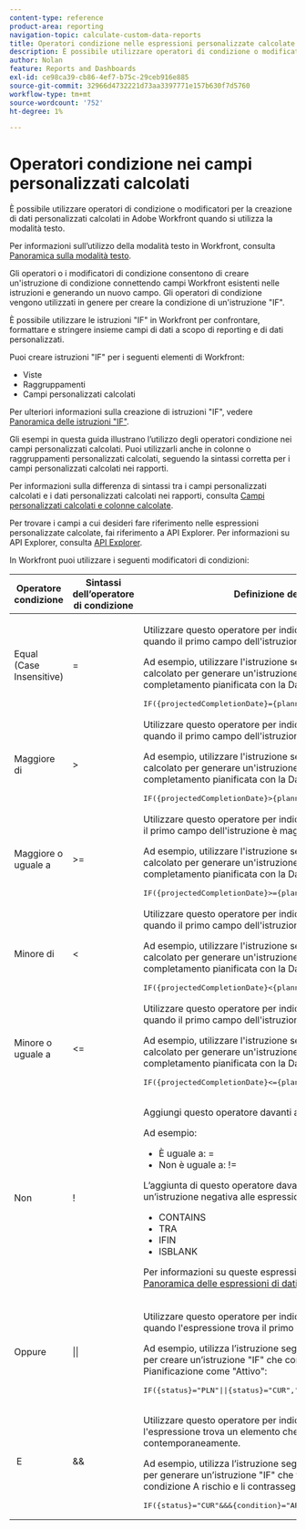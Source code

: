 ```yaml
---
content-type: reference
product-area: reporting
navigation-topic: calculate-custom-data-reports
title: Operatori condizione nelle espressioni personalizzate calcolate
description: È possibile utilizzare operatori di condizione o modificatori per la creazione di dati personalizzati calcolati in Adobe Workfront quando si utilizza la modalità testo.
author: Nolan
feature: Reports and Dashboards
exl-id: ce98ca39-cb86-4ef7-b75c-29ceb916e885
source-git-commit: 32966d4732221d73aa3397771e157b630f7d5760
workflow-type: tm+mt
source-wordcount: '752'
ht-degree: 1%

---
```


# Operatori condizione nei campi personalizzati calcolati

È possibile utilizzare operatori di condizione o modificatori per la creazione di dati personalizzati calcolati in Adobe Workfront quando si utilizza la modalità testo.

Per informazioni sull’utilizzo della modalità testo in Workfront, consulta [Panoramica sulla modalità testo](../../../reports-and-dashboards/reports/text-mode/understand-text-mode.md).

Gli operatori o i modificatori di condizione consentono di creare un&#39;istruzione di condizione connettendo campi Workfront esistenti nelle istruzioni e generando un nuovo campo. Gli operatori di condizione vengono utilizzati in genere per creare la condizione di un&#39;istruzione &quot;IF&quot;.

È possibile utilizzare le istruzioni &quot;IF&quot; in Workfront per confrontare, formattare e stringere insieme campi di dati a scopo di reporting e di dati personalizzati.

Puoi creare istruzioni &quot;IF&quot; per i seguenti elementi di Workfront:

* Viste
* Raggruppamenti
* Campi personalizzati calcolati

Per ulteriori informazioni sulla creazione di istruzioni &quot;IF&quot;, vedere [Panoramica delle istruzioni &quot;IF&quot;](../../../reports-and-dashboards/reports/calc-cstm-data-reports/if-statements-overview.md).

Gli esempi in questa guida illustrano l’utilizzo degli operatori condizione nei campi personalizzati calcolati. Puoi utilizzarli anche in colonne o raggruppamenti personalizzati calcolati, seguendo la sintassi corretta per i campi personalizzati calcolati nei rapporti.

Per informazioni sulla differenza di sintassi tra i campi personalizzati calcolati e i dati personalizzati calcolati nei rapporti, consulta [Campi personalizzati calcolati e colonne calcolate](../../../reports-and-dashboards/reports/calc-cstm-data-reports/calculated-custom-fields-calculated-columns.md).

Per trovare i campi a cui desideri fare riferimento nelle espressioni personalizzate calcolate, fai riferimento a API Explorer. Per informazioni su API Explorer, consulta [API Explorer](../../../wf-api/general/api-explorer.md).

In Workfront puoi utilizzare i seguenti modificatori di condizioni:

<table style="table-layout:auto"> 
 <col> 
 <col> 
 <col> 
 <thead> 
  <tr> 
   <th>Operatore condizione</th> 
   <th>Sintassi dell’operatore di condizione</th> 
   <th>Definizione dell’operatore condizione</th> 
  </tr> 
 </thead> 
 <tbody> 
  <tr> 
   <td>Equal (Case Insensitive)</td> 
   <td>= </td> 
   <td> <p>Utilizzare questo operatore per indicare che la condizione viene soddisfatta quando il primo campo dell'istruzione è uguale al secondo campo.</p> <p>Ad esempio, utilizzare l'istruzione seguente in un campo personalizzato calcolato per generare un'istruzione "IF" che confronta la Data di completamento pianificata con la Data di completamento prevista di un'attività: </p><pre>IF({projectedCompletionDate}={plannedCompletionDate}, "On Track", "Off Track")</pre> </td> 
  </tr> 
  <tr> 
   <td>Maggiore di </td> 
   <td>&gt; </td> 
   <td>Utilizzare questo operatore per indicare che la condizione viene soddisfatta quando il primo campo dell'istruzione è maggiore del secondo campo. <p>Ad esempio, utilizzare l'istruzione seguente in un campo personalizzato calcolato per generare un'istruzione "IF" che confronta la Data di completamento pianificata con la Data di completamento prevista di un'attività: </p><pre>IF({projectedCompletionDate}&gt;{plannedCompletionDate},"In ritardo",")</pre></td> 
  </tr> 
  <tr> 
   <td>Maggiore o uguale a </td> 
   <td>&gt;= </td> 
   <td>Utilizzare questo operatore per indicare che la condizione è soddisfatta quando il primo campo dell'istruzione è maggiore o uguale al secondo campo. <p>Ad esempio, utilizzare l'istruzione seguente in un campo personalizzato calcolato per generare un'istruzione "IF" che confronta la Data di completamento pianificata con la Data di completamento prevista di un'attività: </p><pre>IF({projectedCompletionDate}&gt;={plannedCompletionDate},"Late","Early")</pre></td> 
  </tr> 
  <tr> 
   <td>Minore di </td> 
   <td>&lt; </td> 
   <td>Utilizzare questo operatore per indicare che la condizione viene soddisfatta quando il primo campo dell'istruzione è minore del secondo campo. <p>Ad esempio, utilizzare l'istruzione seguente in un campo personalizzato calcolato per generare un'istruzione "IF" che confronta la Data di completamento pianificata con la Data di completamento prevista di un'attività: </p><pre>IF({projectedCompletionDate}&lt;{plannedCompletionDate},"Early",")</pre></td> 
  </tr> 
  <tr> 
   <td>Minore o uguale a </td> 
   <td>&lt;= </td> 
   <td>Utilizzare questo operatore per indicare che la condizione viene soddisfatta quando il primo campo dell'istruzione è minore o uguale al secondo campo. <p>Ad esempio, utilizzare l'istruzione seguente in un campo personalizzato calcolato per generare un'istruzione "IF" che confronta la Data di completamento pianificata con la Data di completamento prevista di un'attività: </p><pre>IF({projectedCompletionDate}&lt;={plannedCompletionDate},"Early","Late")</pre></td> 
  </tr> 
  <tr> 
   <td>Non </td> 
   <td>! </td> 
   <td> <p>Aggiungi questo operatore davanti a uno degli operatori precedenti per negarlo. </p> <p>Ad esempio: </p> 
    <ul> 
     <li>È uguale a: = </li> 
     <li>Non è uguale a: != </li> 
    </ul> <p>L’aggiunta di questo operatore davanti alle seguenti espressioni di dati aggiunge un’istruzione negativa alle espressioni: </p> 
    <ul> 
     <li>CONTAINS </li> 
     <li>TRA </li> 
     <li>IFIN </li> 
     <li>ISBLANK </li> 
    </ul> <p>Per informazioni su queste espressioni di dati e per un elenco completo, vedi <a href="../../../reports-and-dashboards/reports/calc-cstm-data-reports/calculated-data-expressions.md" class="MCXref xref">Panoramica delle espressioni di dati calcolati</a>. </p> </td> 
  </tr> 
  <tr> 
   <td>Oppure </td> 
   <td>|| </td> 
   <td> <p>Utilizzare questo operatore per indicare che la condizione viene soddisfatta quando l'espressione trova il primo o il secondo valore dell'istruzione. </p> <p>Ad esempio, utilizza l’istruzione seguente in un campo personalizzato calcolato per creare un’istruzione "IF" che contrassegna i progetti con lo stato Corrente o Pianificazione come "Attivo": </p><pre>IF({status}="PLN"||{status}="CUR","Active","Not Active")</pre> </td> 
  </tr> 
  <tr> 
   <td> E </td> 
   <td>&amp;&amp; </td> 
   <td> <p>Utilizzare questo operatore per indicare che la condizione è soddisfatta quando l'espressione trova un elemento che soddisfa due condizioni contemporaneamente. </p> <p>Ad esempio, utilizza l’istruzione seguente in un campo personalizzato calcolato per generare un’istruzione "IF" che trova i progetti nello stato Corrente con una condizione A rischio e li contrassegna come "Mediazione necessaria". </p><pre>IF({status}="CUR"&amp;&amp;&amp;{condition}="AR","Mediazione necessaria","))</pre> </td> 
  </tr> 
 </tbody> 
</table>
